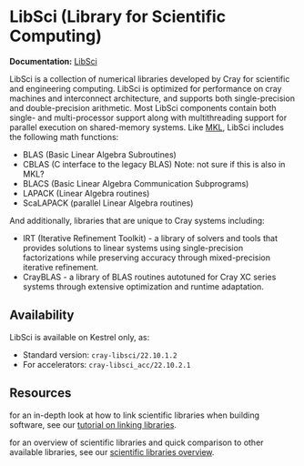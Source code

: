 # LibSci (Library for Scientific Computing)

**Documentation:** [LibSci](https://support.hpe.com/hpesc/public/docDisplay?docId=a00115110en_us&docLocale=en_US&page=Cray_Scientific_and_Math_Libraries_CSML_.html)

LibSci is a collection of numerical libraries developed by Cray for scientific and engineering computing. LibSci is optimized for performance on cray machines and interconnect architecture, and supports both single-precision and double-precision arithmetic. Most LibSci components contain both single- and multi-processor support along with multithreading support for parallel execution on shared-memory systems. Like [MKL](mkl.md), LibSci includes the following math functions: 

* BLAS (Basic Linear Algebra Subroutines) 
* CBLAS (C interface to the legacy BLAS) Note: not sure if this is also in MKL? 
* BLACS (Basic Linear Algebra Communication Subprograms) 
* LAPACK (Linear Algebra routines) 
* ScaLAPACK (parallel Linear Algebra routines) 

And additionally, libraries that are unique to Cray systems including: 
* IRT (Iterative Refinement Toolkit) - a library of solvers and tools that provides solutions to linear systems using single-precision factorizations while preserving accuracy through mixed-precision iterative refinement. 
* CrayBLAS - a library of BLAS routines autotuned for Cray XC series systems through extensive optimization and runtime adaptation.  

## Availability

LibSci is available on Kestrel only, as:
- Standard version: `cray-libsci/22.10.1.2` 
- For accelerators: `cray-libsci_acc/22.10.2.1`

## Resources

for an in-depth look at how to link scientific libraries when building software, see our [tutorial on linking libraries](deepdive.md).

for an overview of scientific libraries and quick comparison to other available libraries, see our [scientific libraries overview](intro_libraries.md).
